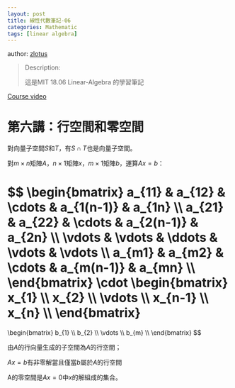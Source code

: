 ```yaml
---
layout: post
title: 線性代數筆記-06
categories: Mathematic
tags: [linear algebra]
---
```


author: [zlotus](https://github.com/zlotus/notes-linear-algebra)

> Description:
>
> 這是MIT 18.06 Linear-Algebra 的學習筆記	

[Course video](https://www.youtube.com/watch?v=QVKj3LADCnA&list=PLE7DDD91010BC51F8&index=7&ab_channel=MITOpenCourseWare)

<!-- more -->

# 第六講：行空間和零空間

對向量子空間$S$和$T$，有$S \cap T$也是向量子空間。

對$m \times n$矩陣$A$，$n \times 1$矩陣$x$，$m \times 1$矩陣$b$，運算$Ax=b$：

$$
\begin{bmatrix}
a_{11} & a_{12} & \cdots & a_{1(n-1)} & a_{1n} \\\\
a_{21} & a_{22} & \cdots & a_{2(n-1)} & a_{2n} \\\\
\vdots & \vdots & \ddots & \vdots & \vdots \\\\
a_{m1} & a_{m2} & \cdots & a_{m(n-1)} & a_{mn} \\\\
\end{bmatrix}
\cdot
\begin{bmatrix}
x_{1} \\\\
x_{2} \\\\
\vdots \\\\
x_{n-1} \\\\
x_{n} \\\\
\end{bmatrix}
=
\begin{bmatrix}
b_{1} \\\\
b_{2} \\\\
\vdots \\\\
b_{m} \\\\
\end{bmatrix}
$$

由$A$的行向量生成的子空間為$A$的行空間；

$Ax=b$有非零解當且僅當$b$屬於$A$的行空間

A的零空間是$Ax=0$中$x$的解組成的集合。

